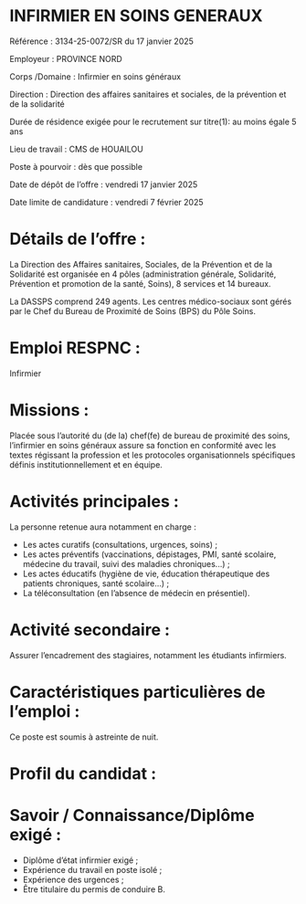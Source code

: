 # INFIRMIER EN SOINS GENERAUX

Référence : 3134-25-0072/SR du 17 janvier 2025

Employeur : PROVINCE NORD

Corps /Domaine : Infirmier en soins généraux

Direction : Direction des affaires sanitaires et sociales, de la prévention et de la solidarité

Durée de résidence exigée pour le recrutement sur titre(1): au moins égale 5 ans

Lieu de travail : CMS de HOUAILOU

Poste à pourvoir : dès que possible

Date de dépôt de l’offre : vendredi 17 janvier 2025

Date limite de candidature : vendredi 7 février 2025

# Détails de l’offre :

La Direction des Affaires sanitaires, Sociales, de la Prévention et de la Solidarité est organisée en 4 pôles (administration générale, Solidarité, Prévention et promotion de la santé, Soins), 8 services et 14 bureaux.

La DASSPS comprend 249 agents. Les centres médico-sociaux sont gérés par le Chef du Bureau de Proximité de Soins (BPS) du Pôle Soins.

# Emploi RESPNC :

Infirmier

# Missions :

Placée sous l’autorité du (de la) chef(fe) de bureau de proximité des soins, l’infirmier en soins généraux assure sa fonction en conformité avec les textes régissant la profession et les protocoles organisationnels spécifiques définis institutionnellement et en équipe.

# Activités principales :

La personne retenue aura notamment en charge :

- Les actes curatifs (consultations, urgences, soins) ;
- Les actes préventifs (vaccinations, dépistages, PMI, santé scolaire, médecine du travail, suivi des maladies chroniques...) ;
- Les actes éducatifs (hygiène de vie, éducation thérapeutique des patients chroniques, santé scolaire…) ;
- La téléconsultation (en l’absence de médecin en présentiel).

# Activité secondaire :

Assurer l’encadrement des stagiaires, notamment les étudiants infirmiers.

# Caractéristiques particulières de l’emploi :

Ce poste est soumis à astreinte de nuit.

# Profil du candidat :

# Savoir / Connaissance/Diplôme exigé :

- Diplôme d’état infirmier exigé ;
- Expérience du travail en poste isolé ;
- Expérience des urgences ;
- Être titulaire du permis de conduire B.